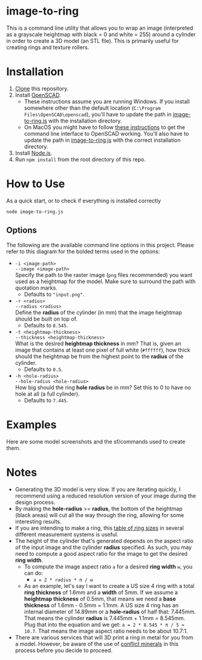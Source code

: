 # image-to-ring
This is a command line utility that allows you to wrap an image (interpreted as a grayscale heightmap with black = 0 and white = 255) around a cylinder in order to create a 3D model (an STL file). This is primarily useful for creating rings and texture rollers.

# Installation
1. [Clone](https://docs.github.com/en/repositories/creating-and-managing-repositories/cloning-a-repository) this repository.
1. Install [OpenSCAD](http://openscad.org/downloads.html).
	* These instructions assume you are running Windows. If you install somewhere other than the default location (`C:\Program Files\OpenSCAD\openscad`), you'll have to update the path in [image-to-ring.js](image-to-ring.js) with the installation directory.
	* On MacOS you might have to follow [these instructions](https://en.wikibooks.org/wiki/OpenSCAD_User_Manual/Using_OpenSCAD_in_a_command_line_environment#MacOS_notes) to get the command line interface to OpenSCAD working. You'll also have to update the path in [image-to-ring.js](image-to-ring.js) with the correct installation directory.
1. Install [Node.js](https://nodejs.org/en/download).
1. Run `npm install` from the root directory of this repo.

# How to Use
As a quick start, or to check if everything is installed correctly
```
node image-to-ring.js
```

## Options
The following are the available command line options in this project. Please refer to this diagram for the bolded terms used in the options:

* `-i <image-path>`\
`--image <image-path>`\
Specify the path to the raster image (`png` files recommended) you want used as a heightmap for the model. Make sure to surround the path with quotation marks.
	* Defaults to `"input.png"`.
* `-r <radius>`\
`--radius <radius>`\
Define the **radius** of the cylinder (in mm) that the image heightmap should be built on top of.
	* Defaults to `8.545`.
* `-t <heightmap-thickness>`\
`--thickness <heightmap-thickness>`\
What is the desired **heightmap thickness** in mm? That is, given an image that contains at least one pixel of full white (`#ffffff`), how thick should the heightmap be from the highest point to the **radius** of the cylinder.
	* Defaults to `0.5`.
* `-h <hole-radius>`\
`--hole-radius <hole-radius>`\
How big should the ring **hole radius** be in mm? Set this to 0 to have no hole at all (a full cylinder).
	* Defaults to `7.445`.

# Examples
Here are some model screenshots and the sf/commands used to create them.

# Notes
* Generating the 3D model is very slow. If you are iterating quickly, I recommend using a reduced resolution version of your image during the design process.
* By making the **hole-radius** >= **radius**, the bottom of the heightmap (black areas) will cut all the way through the ring, allowing for some interesting results.
* If you are intending to make a ring, this [table of ring sizes](https://en.wikipedia.org/wiki/Ring_size#Equivalency_table) in several different measurement systems is useful.
* The height of the cylinder that's generated depends on the aspect ratio of the input image and the cylinder **radius** specified. As such, you may need to compute a good aspect ratio for the image to get the desired **ring width**.
	* To compute the image aspect ratio `a` for a desired **ring width** `w`, you can do:
		* `a = 2 * radius * π / w`
	* As an example, let's say I want to create a US size 4 ring with a total **ring thickness** of 1.6mm and a **width** of 5mm. If we assume a **heightmap thickness** of 0.5mm, that means we need a **base thickness** of 1.6mm - 0.5mm = 1.1mm. A US size 4 ring has an internal diameter of 14.89mm or a **hole-radius** of half that: 7.445mm. That means the cylinder **radius** is 7.445mm + 1.1mm = 8.545mm. Plug that into the equation and we get: `a = 2 * 8.545 * π / 5 ≈ 10.7`. That means the image aspect ratio needs to be about 10.7:1.
* There are various services that will 3D print a ring in metal for you from a model. However, be aware of the use of [conflict minerals](https://en.wikipedia.org/wiki/Conflict_minerals_law) in this process before you decide to proceed.